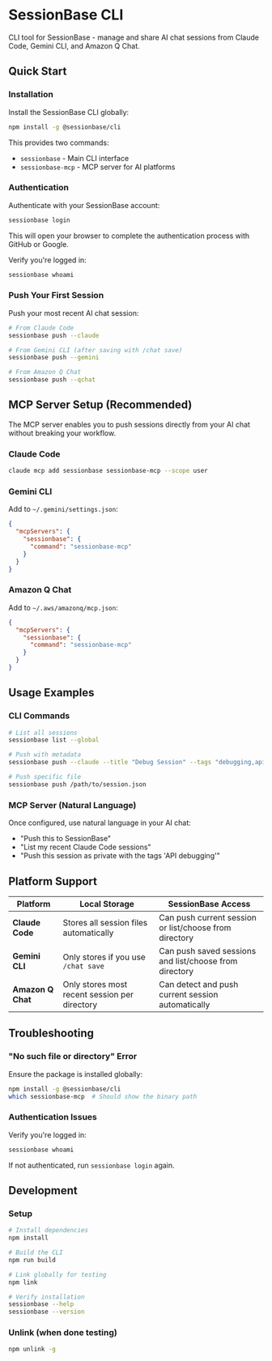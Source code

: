 # SessionBase CLI

CLI tool for SessionBase - manage and share AI chat sessions from Claude Code, Gemini CLI, and Amazon Q Chat.

## Quick Start

### Installation

Install the SessionBase CLI globally:

```bash
npm install -g @sessionbase/cli
```

This provides two commands:
- `sessionbase` - Main CLI interface
- `sessionbase-mcp` - MCP server for AI platforms

### Authentication

Authenticate with your SessionBase account:

```bash
sessionbase login
```

This will open your browser to complete the authentication process with GitHub or Google.

Verify you're logged in:

```bash
sessionbase whoami
```

### Push Your First Session

Push your most recent AI chat session:

```bash
# From Claude Code
sessionbase push --claude

# From Gemini CLI (after saving with /chat save)
sessionbase push --gemini

# From Amazon Q Chat
sessionbase push --qchat
```

## MCP Server Setup (Recommended)

The MCP server enables you to push sessions directly from your AI chat without breaking your workflow.

### Claude Code

```bash
claude mcp add sessionbase sessionbase-mcp --scope user
```

### Gemini CLI

Add to `~/.gemini/settings.json`:

```json
{
  "mcpServers": {
    "sessionbase": {
      "command": "sessionbase-mcp"
    }
  }
}
```

### Amazon Q Chat

Add to `~/.aws/amazonq/mcp.json`:

```json
{
  "mcpServers": {
    "sessionbase": {
      "command": "sessionbase-mcp"
    }
  }
}
```

## Usage Examples

### CLI Commands

```bash
# List all sessions
sessionbase list --global

# Push with metadata
sessionbase push --claude --title "Debug Session" --tags "debugging,api" --private

# Push specific file
sessionbase push /path/to/session.json
```

### MCP Server (Natural Language)

Once configured, use natural language in your AI chat:

- "Push this to SessionBase"
- "List my recent Claude Code sessions"  
- "Push this session as private with the tags 'API debugging'"

## Platform Support

| Platform | Local Storage | SessionBase Access |
|----------|----------------|-------------------|
| **Claude Code** | Stores all session files automatically | Can push current session or list/choose from directory |
| **Gemini CLI** | Only stores if you use `/chat save` | Can push saved sessions and list/choose from directory |
| **Amazon Q Chat** | Only stores most recent session per directory | Can detect and push current session automatically |

## Troubleshooting

### "No such file or directory" Error

Ensure the package is installed globally:

```bash
npm install -g @sessionbase/cli
which sessionbase-mcp  # Should show the binary path
```

### Authentication Issues

Verify you're logged in:

```bash
sessionbase whoami
```

If not authenticated, run `sessionbase login` again.

## Development

### Setup
```bash
# Install dependencies
npm install

# Build the CLI
npm run build

# Link globally for testing
npm link

# Verify installation
sessionbase --help
sessionbase --version
```

### Unlink (when done testing)
```bash
npm unlink -g
```
